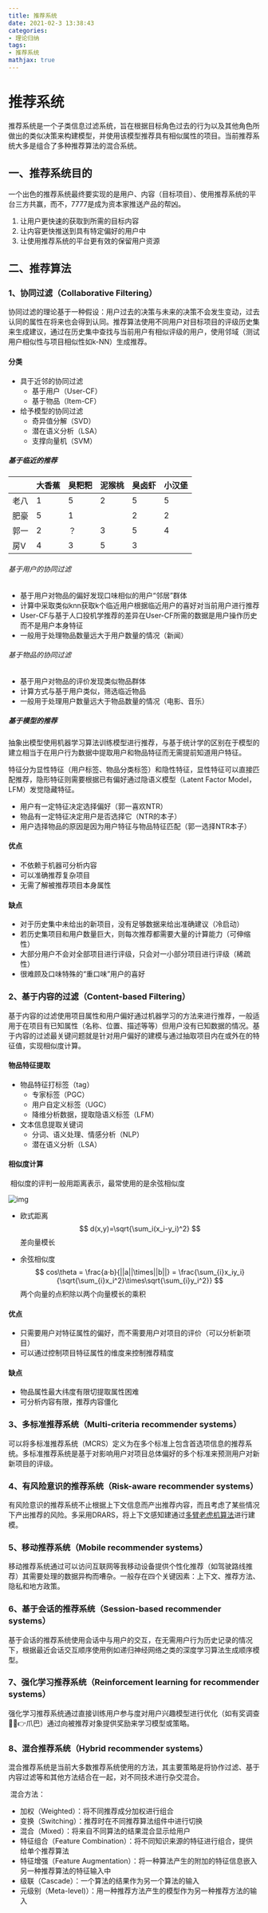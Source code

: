 ```yaml
---
title: 推荐系统
date: 2021-02-3 13:38:43
categories: 
- 理论归纳
tags:
- 推荐系统
mathjax: true
---
```


# 推荐系统

​	推荐系统是一个子类信息过滤系统，旨在根据目标角色过去的行为以及其他角色所做出的类似决策来构建模型，并使用该模型推荐具有相似属性的项目。当前推荐系统大多是组合了多种推荐算法的混合系统。

## 一、推荐系统目的

​	一个出色的推荐系统最终要实现的是用户、内容（目标项目）、使用推荐系统的平台三方共赢，而不，7777是成为资本家推送产品的帮凶。

1. 让用户更快速的获取到所需的目标内容
2. 让内容更快推送到具有特定偏好的用户中
3. 让使用推荐系统的平台更有效的保留用户资源

## 二、推荐算法

### 1、协同过滤（Collaborative Filtering）

​	协同过滤的理论基于一种假设：用户过去的决策与未来的决策不会发生变动，过去认同的属性在将来也会得到认同。推荐算法使用不同用户对目标项目的评级历史集来生成建议，通过在历史集中查找与当前用户有相似评级的用户，使用邻域（测试用户相似性与项目相似性如k-NN）生成推荐。

#### 分类

- 具于近邻的协同过滤
  - 基于用户（User-CF）
  - 基于物品（Item-CF）
- 给予模型的协同过滤
  - 奇异值分解（SVD）
  - 潜在语义分析（LSA）
  - 支撑向量机（SVM）

##### 基于临近的推荐

|      | 大香蕉 | 臭粑粑 | 泥猴桃 | 臭卤虾 | 小汉堡 |
| ---- | ------ | ------ | ------ | ------ | ------ |
| 老八 | 1      | 5      | 2      | 5      | 5      |
| 肥豪 | 5      | 1      |        | 2      | 2      |
| 郭一 | 2      | ？     | 3      | 5      | 4      |
| 房V  | 4      | 3      | 5      | 3      |        |

###### 基于用户的协同过滤

- 基于用户对物品的偏好发现口味相似的用户“邻居”群体
- 计算中采取类似knn获取k个临近用户根据临近用户的喜好对当前用户进行推荐
- User-CF与基于人口投机学推荐的差异在User-CF所需的数据是用户操作历史而不是用户本身特征
- 一般用于处理物品数量远大于用户数量的情况（新闻）

###### 基于物品的协同过滤

- 基于用户对物品的评价发现类似物品群体
- 计算方式与基于用户类似，筛选临近物品
- 一般用于处理用户数量远大于物品数量的情况（电影、音乐）

##### 基于模型的推荐

​	抽象出模型使用机器学习算法训练模型进行推荐，与基于统计学的区别在于模型的建立相当于在用户行为数据中提取用户和物品特征而无需提前知道用户特征。

​	特征分为显性特征（用户标签、物品分类标签）和隐性特征，显性特征可以直接匹配推荐，隐形特征则需要根据已有偏好通过隐语义模型（Latent Factor Model，LFM）发觉隐藏特征。

- 用户有一定特征决定选择偏好（郭一喜欢NTR）
- 物品有一定特征决定用户是否选择它（NTR的本子）
- 用户选择物品的原因是因为用户特征与物品特征匹配（郭一选择NTR本子）

#### 优点

- 不依赖于机器可分析内容
- 可以准确推荐复杂项目
- 无需了解被推荐项目本身属性

#### 缺点

- 对于历史集中未给出的新项目，没有足够数据来给出准确建议（冷启动）
- 若历史集项目和用户数量巨大，则每次推荐都需要大量的计算能力（可伸缩性）
- 大部分用户不会对全部项目进行评级，只会对一小部分项目进行评级（稀疏性）
- 很难顾及口味特殊的“重口味”用户的喜好

### 2、基于内容的过滤（Content-based Filtering）

​	基于内容的过滤使用项目属性和用户偏好通过机器学习的方法来进行推荐，一般适用于在项目有已知属性（名称、位置、描述等等）但用户没有已知数据的情况。基于内容的过滤最关键问题就是针对用户偏好的建模与通过抽取项目内在或外在的特征值，实现相似度计算。

#### 物品特征提取

- 物品特征打标签（tag）
  - 专家标签（PGC）
  - 用户自定义标签（UGC）
  - 降维分析数据，提取隐语义标签（LFM）
- 文本信息提取关键词
  - 分词、语义处理、情感分析（NLP）
  - 潜在语义分析（LSA）

#### 相似度计算

​	相似度的评判一般用距离表示，最常使用的是余弦相似度

![img](推荐系统/cos.png)

- 欧式距离
  $$
  d(x,y)=\sqrt{\sum_i(x_i-y_i)^2}
  $$
  差向量模长

- 余弦相似度
  $$
  cos\theta = \frac{a·b}{||a||\times||b||} = \frac{\sum_{i}x_iy_i}{\sqrt{\sum_{i}x_i^2}\times\sqrt{\sum_{i}y_i^2}}
  $$
  两个向量的点积除以两个向量模长的乘积

#### 优点

- 只需要用户对特征属性的偏好，而不需要用户对项目的评价（可以分析新项目）
- 可以通过控制项目特征属性的维度来控制推荐精度

#### 缺点

- 物品属性最大纬度有限切提取属性困难
- 可分析内容有限，推荐内容僵化

### 3、多标准推荐系统（Multi-criteria recommender systems）

​	可以将多标准推荐系统（MCRS）定义为在多个标准上包含首选项信息的推荐系统。多标准推荐系统是基于对影响用户对项目总体偏好的多个标准来预测用户对新新项目的评级。

### 4、有风险意识的推荐系统（Risk-aware recommender systems）

​	有风险意识的推荐系统不止根据上下文信息而产出推荐内容，而且考虑了某些情况下产出推荐的风险。多采用DRARS，将上下文感知建通过[多臂老虎机算法](https://en.wikipedia.org/wiki/Multi-armed_bandit)进行建模。

### 5、移动推荐系统（Mobile recommender systems）

​	移动推荐系统通过可以访问互联网等我移动设备提供个性化推荐（如驾驶路线推荐）其需要处理的数据异构而嘈杂。一般存在四个关键因素：上下文、推荐方法、隐私和地方政策。

### 6、基于会话的推荐系统（Session-based recommender systems）

​	基于会话的推荐系统使用会话中与用户的交互，在无需用户行为历史记录的情况下，根据最近会话交互顺序使用例如递归神经网络之类的深度学习算法生成顺序模型。

### 7、强化学习推荐系统（Reinforcement learning for recommender systems）

​	强化学习推荐系统通过直接训练用户参与度对用户兴趣模型进行优化（如有奖调查💪👴👉爪巴）通过向被推荐对象提供奖励来学习模型或策略。

### 8、混合推荐系统（Hybrid recommender systems）

​	混合推荐系统是当前大多数推荐系统使用的方法，其主要策略是将协作过滤、基于内容过滤等和其他方法结合在一起，对不同技术进行杂交混合。

​	混合方法：

- 加权（Weighted）：将不同推荐成分加权进行组合
- 变换（Switching）：推荐时在不同推荐算法组件中进行切换
- 混合（Mixed）：将来自不同算法的结果混合显示给用户
- 特征组合（Feature Combination）：将不同知识来源的特征进行组合，提供给单个推荐算法
- 特征增强（Feature Augmentation）：将一种算法产生的附加的特征信息嵌入另一种推荐算法的特征输入中
- 级联（Cascade）：一个算法的结果作为另一个算法的输入
- 元级别（Meta-Ievel)）：用一种推荐方法产生的模型作为另一种推荐方法的输入


